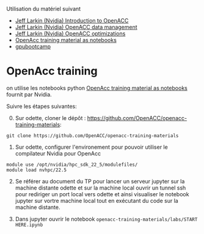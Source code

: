 Utilisation du matériel suivant

- [Jeff Larkin (Nvidia) Introduction to OpenACC](https://www.openacc.org/sites/default/files/inline-files/OpenACC_Course_Oct2018/OpenACC%20Course%202018%20Week%201.pdf)
- [Jeff Larkin (Nvidia) OpenACC data management](https://www.openacc.org/sites/default/files/inline-files/OpenACC_Course_Oct2018/OpenACC%20Course%202018%20Week%202.pdf)
- [Jeff Larkin (Nvidia) OpenACC optimizations](https://www.openacc.org/sites/default/files/inline-files/OpenACC_Course_Oct2018/OpenACC%20Course%202018%20Week%203.pdf)
- [OpenAcc training material as notebooks](https://github.com/OpenACC/openacc-training-materials)
- [gpubootcamp](https://github.com/openhackathons-org/gpubootcamp)

# OpenAcc training

on utilise les notebooks python  [OpenAcc training material as notebooks](https://github.com/OpenACC/openacc-training-materials) fournit par Nvidia.

Suivre les étapes suivantes:

0. Sur odette, cloner le dépôt : https://github.com/OpenACC/openacc-training-materials:
```shell
git clone https://github.com/OpenACC/openacc-training-materials
```

1. Sur odette, configurer l'environement pour pouvoir utiliser le compilateur Nvidia pour OpenAcc
```shell
module use /opt/nvidia/hpc_sdk_22_5/modulefiles/
module load nvhpc/22.5
```
2. Se référer au document du TP pour lancer un serveur jupyter sur la machine distante odette et sur la machine local ouvrir un tunnel ssh pour rediriger un port local vers odette et ainsi visualiser le notebook jupyter sur vortre machine local tout en exécutant du code sur la machine distante.

3. Dans jupyter ouvrir le notebook `openacc-training-materials/labs/START HERE.ipynb`
